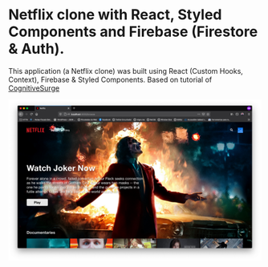 # Netflix clone with React, Styled Components and Firebase (Firestore & Auth).

This application (a Netflix clone) was built using React (Custom Hooks, Context), Firebase & Styled Components. Based on tutorial of [CognitiveSurge](https://www.youtube.com/watch?v=x_EEwGe-a9o)

![Preview](screenshot.png?raw=true)
